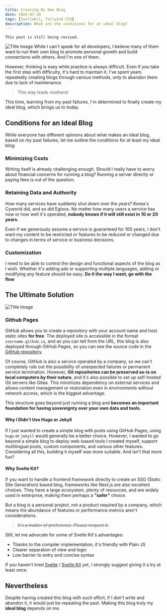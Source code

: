 ```yaml
---
title: Creating My Own Blog
date: 2025-07-20
tags: [SvelteKit, Tailwind CSS]
description: What are the conditions for an ideal blog?
---
```

```text
This post is still being revised.
```
![Title Image](/posts/my-ideal-dev-blog/title.png)
While I can't speak for all developers, I believe many of them want to run their own blog to promote personal growth and build connections with others. And I'm one of them.

However, thinking is easy while practice is always difficult. Even if you take the first step with difficulty, it's hard to maintain it. I've spent years repeatedly creating blogs through various methods, only to abandon them due to lack of maintenance.

> This way leads nowhere!

This time, learning from my past failures, I'm determined to finally create my ideal blog, which brings us to today.

## Conditions for an Ideal Blog
While everyone has different opinions about what makes an ideal blog, based on my past failures, let me outline the conditions for at least my ideal blog:

### Minimizing Costs
Writing itself is already challenging enough. Should I really have to worry about financial concerns for running a blog? Running a server directly or paying fees is out of the question.

### Retaining Data and Authority
How many services have suddenly shut down over the years? Korea's Cyworld did, and so did Egloos. No matter how many users a service has now or how well it's operated, **nobody knows if it will still exist in 10 or 20 years.**

Even if we generously assume a service is guaranteed for 100 years, I don't want my content to be restricted or features to be reduced or changed due to changes in terms of service or business decisions.

### Customization

I need to be able to control the design and functional aspects of the blog as I wish. Whether it's adding ads or supporting multiple languages, adding or modifying any feature should be easy. **Do it the way I want, go with the flow**

## The Ultimate Solution
![Title Image](/posts/my-ideal-dev-blog/silver-bullet.png)
### Github Pages
GitHub allows you to create a repository with your account name and host static sites **for free**. The deployed site is accessible in the format `username.github.io`, and as you can tell from the URL, this blog is also deployed through GitHub Pages, so you can see the source code in the [GitHub repository](https://github.com/ironpark/ironpark.github.io/).

Of course, GitHub is also a service operated by a company, so we can't completely rule out the possibility of unexpected failures or permanent service termination. However, **Git repositories can be preserved as-is on local computers by their nature**, and it's also possible to set up self-hosted Git servers like Gitea. This minimizes dependency on external services and allows content management or restoration even in environments without network access, which is the biggest advantage.

This structure goes beyond just running a blog and **becomes an important foundation for having sovereignty over your own data and tools.**

#### Why I Didn't Use Hugo or Jekyll

If I just wanted to create a simple blog with posts using GitHub Pages, using `hugo` or `jekyll` would generally be a better choice. However, I wanted to go beyond a simple blog to deploy web-based tools I created myself, support multilingual posts, custom components, and various other features. Considering all this, building it myself was more suitable. And isn't that more fun?

#### Why Svelte Kit?

If you want to handle a frontend framework directly to create an SSG (Static Site Generation) based blog, frameworks like Next.js are also excellent choices. They have a large ecosystem, plenty of resources, and are widely used in enterprise, making them perhaps a **"safer"** choice.

But a blog is a personal project, not a product required by a company, which means the abundance of features or performance metrics aren't considerations.
> ~~It's a matter of preference. Please respect it.~~

Still, let me advocate for some of Svelte Kit's advantages:
- Thanks to the compiler implementation, it's friendly with Plain JS
- Clearer separation of view and logic
- Low barrier to entry and concise syntax

If you haven't tried [Svelte](https://svelte.dev/) / [Svelte Kit](https://svelte.dev/docs/kit/introduction) yet, I strongly suggest giving it a try at least once.

## Nevertheless

Despite having created this blog with such effort, if I don't write and abandon it, it would just be repeating the past. Making this blog truly my **ideal blog** depends on me.